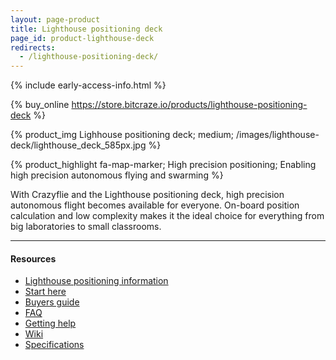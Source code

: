 ```yaml
---
layout: page-product
title: Lighthouse positioning deck
page_id: product-lighthouse-deck
redirects:
  - /lighthouse-positioning-deck/
---
```


{% include early-access-info.html %}

{% buy_online https://store.bitcraze.io/products/lighthouse-positioning-deck %}

{% product_img Lighhouse positioning deck; medium;
/images/lighthouse-deck/lighthouse_deck_585px.jpg
%}

{% product_highlight
fa-map-marker;
High precision positioning;
Enabling high precision autonomous flying and swarming
%}

With Crazyflie and the Lighthouse positioning deck, high precision autonomous flight becomes
available for everyone. On-board position calculation and low complexity makes
it the ideal choice for everything from big laboratories to small classrooms.

---

#### Resources

- [Lighthouse positioning information](/docs/crazyflie-firmware/master/lighthouse_overview/)
- [Start here](/tutorials/start/)
- [Buyers guide](/buy/buyers-guide/)
- [FAQ](/support/f-a-q/)
- [Getting help](/support/getting-help/)
- [Wiki](https://wiki.bitcraze.io/projects:crazyflie2:expansionboards:lighthouse)
- [Specifications](https://store.bitcraze.io/collections/positioning/products/lighthouse-positioing-deck)
